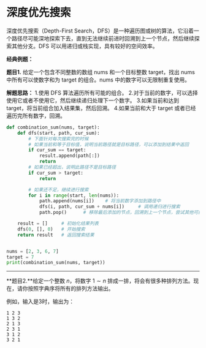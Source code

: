 # 深度优先搜索

深度优先搜索（Depth-First Search，DFS）是一种遍历图或树的算法，它沿着一个路径尽可能深地探索下去，直到无法继续前进时回溯到上一个节点，然后继续探索其他分支。DFS 可以用递归或栈实现，具有较好的空间效率。

**经典例题：**

**题目1.** 给定一个包含不同整数的数组 nums 和一个目标整数 target，找出 nums 中所有可以使数字和为 target 的组合。nums 中的数字可以无限制重复使用。

**解题思路：**
    1.使用 DFS 算法遍历所有可能的组合。
    2.对于当前的数字，可以选择使用它或者不使用它，然后继续递归处理下一个数字。
    3.如果当前和达到 target，将当前组合加入结果集，然后回溯。
    4.如果当前和大于 target 或者已经遍历完所有数字，回溯。

```python
def combination_sum(nums, target):
    def dfs(start, path, cur_sum):
        # 下面针对每次搜索完的时候
        # 如果当前和等于目标值，说明当前路径就是目标路径，可以添加到结果中返回
        if cur_sum == target:
            result.append(path[:])
            return
        # 如果已经超出，说明此路径不是目标路径
        if cur_sum > target:
            return

        # 如果还不足，继续进行搜索
        for i in range(start, len(nums)):
            path.append(nums[i])    # 将当前数字添加到路径中
            dfs(i, path, cur_sum + nums[i])     # 调用递归进行搜索
            path.pop()      # 移除最后添加的节点，回溯到上一个节点，尝试其他可能的路径

    result = []     # 初始化结果列表
    dfs(0, [], 0)   # 开始搜索
    return result   # 返回搜索结果


nums = [2, 3, 6, 7]
target = 7
print(combination_sum(nums, target))
```

---



**题目2.**给定一个整数 $n$，将数字 $1∼n$ 排成一排，将会有很多种排列方法。现在，请你按照字典序将所有的排列方法输出。

例如，输入是3时，输出为：
```
1 2 3
1 3 2
2 1 3
2 3 1
3 1 2
3 2 1
```



```python

```


